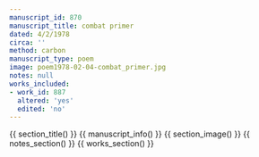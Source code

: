 ```yaml
---
manuscript_id: 870
manuscript_title: combat primer
dated: 4/2/1978
circa: ''
method: carbon
manuscript_type: poem
image: poem1978-02-04-combat_primer.jpg
notes: null
works_included:
- work_id: 887
  altered: 'yes'
  edited: 'no'
---
```


{{ section_title() }}
{{ manuscript_info() }}
{{ section_image() }}
{{ notes_section() }}
{{ works_section() }}
